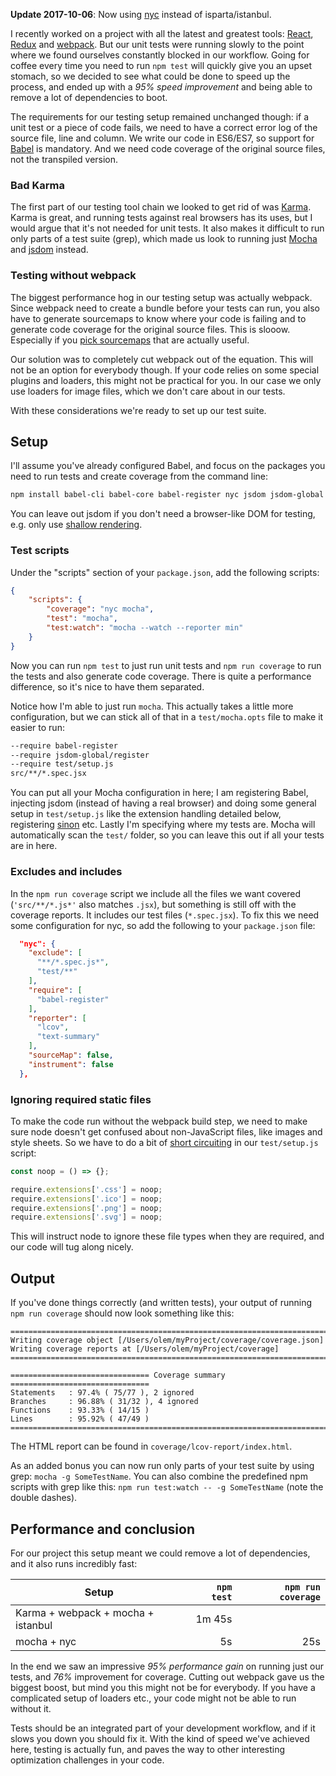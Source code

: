 __Update 2017-10-06__: Now using [nyc](https://github.com/istanbuljs/nyc) instead of isparta/istanbul.

I recently worked on a project with all the latest and greatest tools: [React](https://facebook.github.io/react/), [Redux](http://redux.js.org/) and [webpack](https://webpack.github.io/). But our unit tests were running slowly to the point where we found ourselves constantly blocked in our workflow. Going for coffee every time you need to run `npm test` will quickly give you an upset stomach, so we decided to see what could be done to speed up the process, and ended up with a _95% speed improvement_ and being able to remove a lot of dependencies to boot.

<!-- more-->

The requirements for our testing setup remained unchanged though: if a unit test or a piece of code fails, we need to have a correct error log of the source file, line and column. We write our code in ES6/ES7, so support for [Babel](http://babeljs.io/) is mandatory. And we need code coverage of the original source files, not the transpiled version.


### Bad Karma

The first part of our testing tool chain we looked to get rid of was [Karma](https://karma-runner.github.io/1.0/index.html). Karma is great, and running tests against real browsers has its uses, but I would argue that it's not needed for unit tests. It also makes it difficult to run only parts of a test suite (grep), which made us look to running just [Mocha](https://mochajs.org/) and [jsdom](https://github.com/tmpvar/jsdom) instead.


### Testing without webpack

The biggest performance hog in our testing setup was actually webpack. Since webpack need to create a bundle before your tests can run, you also have to generate sourcemaps to know where your code is failing and to generate code coverage for the original source files. This is slooow. Especially if you [pick sourcemaps](https://webpack.github.io/docs/configuration.html#devtool) that are actually useful.

Our solution was to completely cut webpack out of the equation. This will not be an option for everybody though. If your code relies on some special plugins and loaders, this might not be practical for you. In our case we only use loaders for image files, which we don't care about in our tests.

With these considerations we're ready to set up our test suite.


## Setup

I'll assume you've already configured Babel, and focus on the packages you need to run tests and create coverage from the command line:

```bash
npm install babel-cli babel-core babel-register nyc jsdom jsdom-global mocha
```

You can leave out jsdom if you don't need a browser-like DOM for testing, e.g. only use [shallow rendering](https://facebook.github.io/react/docs/test-utils.html#shallow-rendering).


### Test scripts

Under the "scripts" section of your `package.json`, add the following scripts:

```json
{
    "scripts": {
        "coverage": "nyc mocha",
        "test": "mocha",
        "test:watch": "mocha --watch --reporter min"
    }
}
```

Now you can run `npm test` to just run unit tests and `npm run coverage` to run the tests and also generate code coverage. There is quite a performance difference, so it's nice to have them separated.

Notice how I'm able to just run `mocha`. This actually takes a little more configuration, but we can stick all of that in a `test/mocha.opts` file to make it easier to run:

```bash
--require babel-register
--require jsdom-global/register
--require test/setup.js
src/**/*.spec.jsx
```

You can put all your Mocha configuration in here; I am registering Babel, injecting jsdom (instead of having a real browser) and doing some general setup in `test/setup.js` like the extension handling detailed below, registering [sinon](http://sinonjs.org/) etc. Lastly I'm specifying where my tests are. Mocha will automatically scan the `test/` folder, so you can leave this out if all your tests are in here.

### Excludes and includes

In the `npm run coverage` script we include all the files we want covered (`'src/**/*.js*'` also matches `.jsx`), but something is still off with the coverage reports. It includes our test files (`*.spec.jsx`). To fix this we need some configuration for nyc, so add the following to your `package.json` file:

```json
  "nyc": {
    "exclude": [
      "**/*.spec.js*",
      "test/**"
    ],
    "require": [
      "babel-register"
    ],
    "reporter": [
      "lcov",
      "text-summary"
    ],
    "sourceMap": false,
    "instrument": false
  },
```


### Ignoring required static files

To make the code run without the webpack build step, we need to make sure node doesn't get confused about non-JavaScript files, like images and style sheets. So we have to do a bit of [short circuiting](https://nodejs.org/api/globals.html#globals_require_extensions) in our `test/setup.js` script:

```js
const noop = () => {};

require.extensions['.css'] = noop;
require.extensions['.ico'] = noop;
require.extensions['.png'] = noop;
require.extensions['.svg'] = noop;
```

This will instruct node to ignore these file types when they are required, and our code will tug along nicely.


## Output

If you've done things correctly (and written tests), your output of running `npm run coverage` should now look something like this:

    ================================================================================
    Writing coverage object [/Users/olem/myProject/coverage/coverage.json]
    Writing coverage reports at [/Users/olem/myProject/coverage]
    ================================================================================

    =============================== Coverage summary ===============================
    Statements   : 97.4% ( 75/77 ), 2 ignored
    Branches     : 96.88% ( 31/32 ), 4 ignored
    Functions    : 93.33% ( 14/15 )
    Lines        : 95.92% ( 47/49 )
    ================================================================================

The HTML report can be found in `coverage/lcov-report/index.html`.

As an added bonus you can now run only parts of your test suite by using grep: `mocha -g SomeTestName`. You can also combine the predefined npm scripts with grep like this: `npm run test:watch -- -g SomeTestName` (note the double dashes).


## Performance and conclusion

For our project this setup meant we could remove a lot of dependencies, and it also runs incredibly fast:

| Setup | `npm test` | `npm run coverage` |
|-------|-----------:|-------------------:|
| Karma + webpack + mocha + istanbul | 1m 45s |  |
| mocha + nyc | 5s | 25s |

In the end we saw an impressive _95% performance gain_ on running just our tests, and _76%_ improvement for coverage. Cutting out webpack gave us the biggest boost, but mind you this might not be for everybody. If you have a complicated setup of loaders etc., your code might not be able to run without it.

Tests should be an integrated part of your development workflow, and if it slows you down you should fix it. With the kind of speed we've achieved here, testing is actually fun, and paves the way to other interesting optimization challenges in your code.
